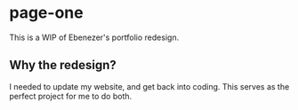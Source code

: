 # page-one
This is a WIP of Ebenezer's portfolio redesign.
<br>

## **Why the redesign?**

I needed to update my website, and get back into coding. This serves as the perfect project for me to do both.
